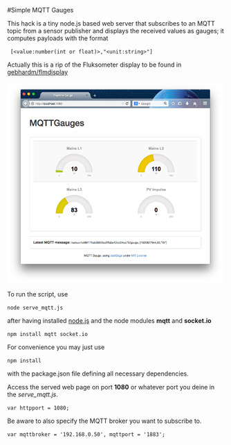 #Simple MQTT Gauges

This hack is a tiny node.js based web server that subscribes to an MQTT topic from a sensor publisher and displays the received values as gauges; it computes payloads with the format 

     [<value:number(int or float)>,"<unit:string>"]

Actually this is a rip of the Fluksometer display to be found in [gebhardm/flmdisplay](https://github.com/gebhardm/flmdisplay/tree/master/combined)

<img src="MQTTgauges.png" width=500px>

To run the script, use

    node serve_mqtt.js
    
after having installed [node.js](http://nodejs.org) and the node modules **mqtt** and **socket.io**

    npm install mqtt socket.io
    
For convenience you may just use

    npm install
    
with the package.json file defining all necessary dependencies.    
    
Access the served web page on port **1080** or whatever port you deine in the *serve_mqtt.js*.

    var httpport = 1080;
    
Be aware to also specify the MQTT broker you want to subscribe to.

    var mqttbroker = '192.168.0.50', mqttport = '1883';